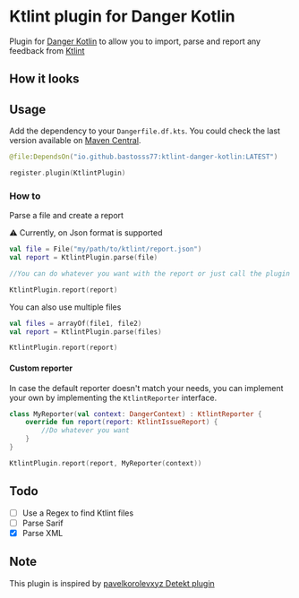 # Ktlint plugin for Danger Kotlin

Plugin for [Danger Kotlin](https://google.com]) to allow you to import, parse and report any feedback from [Ktlint](https://github.com/pinterest/ktlint)

## How it looks

## Usage

Add the dependency to your `Dangerfile.df.kts`. You could check the last version available on [Maven Central]().

```kotlin
@file:DependsOn("io.github.bastosss77:ktlint-danger-kotlin:LATEST")

register.plugin(KtlintPlugin)
```

### How to

Parse a file and create a report

:warning: Currently, on Json format is supported 
```kotlin
val file = File("my/path/to/ktlint/report.json")
val report = KtlintPlugin.parse(file)

//You can do whatever you want with the report or just call the plugin to let Danger do its work

KtlintPlugin.report(report)
```

You can also use multiple files

```kotlin
val files = arrayOf(file1, file2)
val report = KtlintPlugin.parse(files)

KtlintPlugin.report(report)
```

#### Custom reporter

In case the default reporter doesn't match your needs, you can implement your own by implementing the `KtlintReporter` interface.

```kotlin
class MyReporter(val context: DangerContext) : KtlintReporter {
    override fun report(report: KtlintIssueReport) {
        //Do whatever you want
    }
}

KtlintPlugin.report(report, MyReporter(context))

```

## Todo

- [ ] Use a Regex to find Ktlint files
- [ ] Parse Sarif
- [x] Parse XML

## Note
This plugin is inspired by [pavelkorolevxyz Detekt plugin](https://github.com/pavelkorolevxyz/danger-detekt-kotlin/tree/main?tab=readme-ov-file)